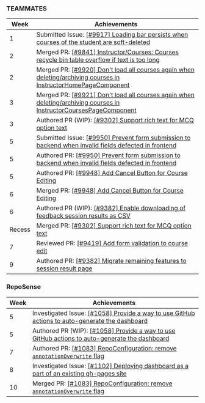 ### TEAMMATES

Week | Achievements
---- | ------------
1 | Submitted Issue: [[#9917] Loading bar persists when courses of the student are soft-deleted](https://github.com/TEAMMATES/teammates/issues/9917) 
2 | Merged PR: [[#9841] Instructor/Courses: Courses recycle bin table overflow if text is too long](https://github.com/TEAMMATES/teammates/pull/9916)
2 | Merged PR: [[#9920] Don't load all courses again when deleting/archiving courses in InstructorHomePageComponent](https://github.com/TEAMMATES/teammates/pull/9922)
3 | Merged PR: [[#9921] Don't load all courses again when deleting/archiving courses in InstructorCoursesPageComponent](https://github.com/TEAMMATES/teammates/pull/9923)
3 | Authored PR (WIP): [[#9302] Support rich text for MCQ option text](https://github.com/TEAMMATES/teammates/pull/9944)
5 | Submitted Issue: [[#9950] Prevent form submission to backend when invalid fields defected in frontend](https://github.com/TEAMMATES/teammates/issues/9950)
5 | Authored PR: [[#9950] Prevent form submission to backend when invalid fields defected in frontend](https://github.com/TEAMMATES/teammates/pull/9953)
5 | Authored PR: [[#9948] Add Cancel Button for Course Editing](https://github.com/TEAMMATES/teammates/pull/9949)
6 | Merged PR: [[#9948] Add Cancel Button for Course Editing](https://github.com/TEAMMATES/teammates/pull/9949)
6 | Authored PR (WIP): [[#9382] Enable downloading of feedback session results as CSV](https://github.com/TEAMMATES/teammates/pull/9961)
Recess | Merged PR: [[#9302] Support rich text for MCQ option text](https://github.com/TEAMMATES/teammates/pull/9944)
7 | Reviewed PR: [[#9419] Add form validation to course edit](https://github.com/TEAMMATES/teammates/pull/9975)
9 | Authored PR: [[#9382] Migrate remaining features to session result page](https://github.com/TEAMMATES/teammates/pull/9992)


### RepoSense

Week | Achievements
---- | ------------
5 | Investigated Issue: [[#1058] Provide a way to use GitHub actions to auto-generate the dashboard](https://github.com/reposense/RepoSense/issues/1058)
5 | Authored PR (WIP): [[#1058] Provide a way to use GitHub actions to auto-generate the dashboard](https://github.com/reposense/RepoSense/pull/1078)
7 | Authored PR: [[#1083] RepoConfiguration: remove `annotationOverwrite` flag](https://github.com/reposense/RepoSense/pull/1117)
8 | Investigated Issue: [[#1102] Deploying dashboard as a part of an existing gh-pages site](https://github.com/reposense/RepoSense/issues/1102)
10 | Merged PR: [[#1083] RepoConfiguration: remove `annotationOverwrite` flag](https://github.com/reposense/RepoSense/pull/1117)